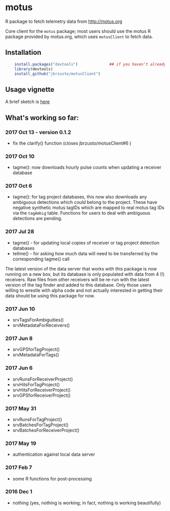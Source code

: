 # motus
R package to fetch telemetry data from http://motus.org

Core client for the `motus` package; most users should use the motus R package provided by motus.org,
which uses `motusClient` to fetch data.

## Installation ##
```R
    install.packages("devtools")              ## if you haven't already done this
    library(devtools)
    install_github("jbrzusto/motusClient")
```
## Usage vignette ##

A brief sketch is [here](https://github.com/jbrzusto/motusClient/blob/master/inst/doc/motusClient_R_package_usage.md)

## What's working so far:

### 2017 Oct 13 - version 0.1.2

- fix the clarify() function (closes jbrzusto/motusClient#6 )

### 2017 Oct 10

- tagme(): now downloads hourly pulse counts when updating a receiver database

### 2017 Oct 6

- tagme(): for tag project databases, this now also downloads any
ambiguous detections which *could* belong to the project.  These
have negative synthetic motus tagIDs which are mapped to real motus tag IDs
via the `tagAmbig` table.  Functions for users to deal with ambiguous detections are pending.

### 2017 Jul 28

- tagme() - for updating local copies of receiver or tag project detection databases
- tellme() - for asking how much data will need to be transferred by the corresponding tagme() call

The latest version of the data server that works with this package is
now running on a new box, but its database is only populated with data
from 4 (!) receivers.  Raw files from other receivers will be re-run with
the latest version of the tag finder and added to this database.  Only
those users willing to wrestle with alpha code and not actually interested
in getting their data should be using this package for now.

### 2017 Jun 10

- srvTagsForAmbiguities()
- srvMetadataForReceivers()

### 2017 Jun 8

- srvGPSforTagProject()
- srvMetadataForTags()

### 2017 Jun 6

- srvRunsForReceiverProject()
- srvHitsForTagProject()
- srvHitsForReceiverProject()
- srvGPSforReceiverProject()

### 2017 May 31

- srvRunsForTagProject()
- srvBatchesForTagProject()
- srvBatchesForReceiverProject()

### 2017 May 19

- authentication against local data server

### 2017 Feb 7

- some R functions for post-processing

### 2016 Dec 1
- nothing (yes, nothing is working; in fact, nothing is working beautifully)
